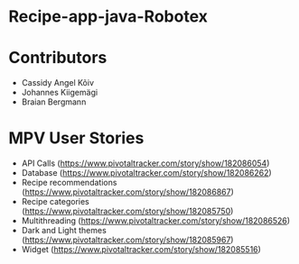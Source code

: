 # Recipe-app-java-Robotex

# Contributors

- Cassidy Angel Kõiv
- Johannes Kiigemägi
- Braian Bergmann

# MPV User Stories
- API Calls (https://www.pivotaltracker.com/story/show/182086054)
- Database (https://www.pivotaltracker.com/story/show/182086262)
- Recipe recommendations (https://www.pivotaltracker.com/story/show/182086867)
- Recipe categories (https://www.pivotaltracker.com/story/show/182085750)
- Multithreading (https://www.pivotaltracker.com/story/show/182086526)
- Dark and Light themes (https://www.pivotaltracker.com/story/show/182085967)
- Widget (https://www.pivotaltracker.com/story/show/182085516)
